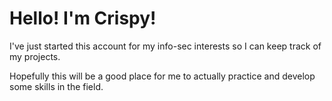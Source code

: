 <h1>Hello! I'm Crispy!</h1> 
<p>I've just started this account for my info-sec interests so I can keep track of my projects.</p>

Hopefully this will be a good place for me to actually practice and develop some skills in the field.
